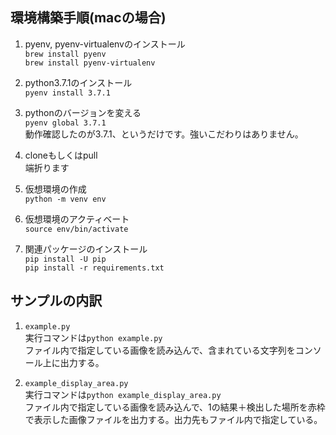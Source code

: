 ## 環境構築手順(macの場合)

1. pyenv, pyenv-virtualenvのインストール<br>
`brew install pyenv`<br>
`brew install pyenv-virtualenv`<br>

2. python3.7.1のインストール<br>
`pyenv install 3.7.1`<br>

3. pythonのバージョンを変える<br>
`pyenv global 3.7.1`<br>
動作確認したのが3.7.1、というだけです。強いこだわりはありません。

4. cloneもしくはpull<br>
端折ります<br>

5. 仮想環境の作成<br>
`python -m venv env`<br>

6. 仮想環境のアクティベート<br>
`source env/bin/activate`<br> 

7. 関連パッケージのインストール<br>
`pip install -U pip`<br>
`pip install -r requirements.txt`<br>

## サンプルの内訳

1. `example.py`<br>
実行コマンドは`python example.py`<br>
ファイル内で指定している画像を読み込んで、含まれている文字列をコンソール上に出力する。<br>

2. `example_display_area.py`<br>
実行コマンドは`python example_display_area.py`<br>
ファイル内で指定している画像を読み込んで、1の結果＋検出した場所を赤枠で表示した画像ファイルを出力する。出力先もファイル内で指定している。
